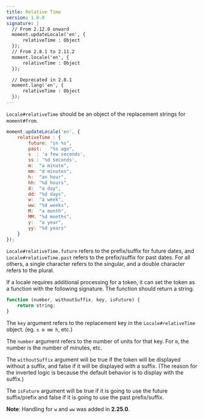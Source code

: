 ```yaml
---
title: Relative Time
version: 1.0.0
signature: |
  // From 2.12.0 onward
  moment.updateLocale('en', {
      relativeTime : Object
  });
  // From 2.8.1 to 2.11.2
  moment.locale('en', {
      relativeTime : Object
  });

  // Deprecated in 2.8.1
  moment.lang('en', {
      relativeTime : Object
  });
---
```



`Locale#relativeTime` should be an object of the replacement strings for `moment#from`.

```javascript
moment.updateLocale('en', {
    relativeTime : {
        future: "in %s",
        past:   "%s ago",
        s  : 'a few seconds',
        ss : '%d seconds',
        m:  "a minute",
        mm: "d minutes",
        h:  "an hour",
        hh: "%d hours",
        d:  "a day",
        dd: "%d days",
        w:  "a week",
        ww: "%d weeks",
        M:  "a month",
        MM: "%d months",
        y:  "a year",
        yy: "%d years"
    }
});
```

`Locale#relativeTime.future` refers to the prefix/suffix for future dates, and `Locale#relativeTime.past` refers to the prefix/suffix for past dates. For all others, a single character refers to the singular, and a double character refers to the plural.

If a locale requires additional processing for a token, it can set the token as a function with the following signature.
The function should return a string.

<!-- skip-example -->

```javascript
function (number, withoutSuffix, key, isFuture) {
    return string;
}
```

The `key` argument refers to the replacement key in the `Locale#relativeTime ` object. (eg. `s m mm h`, etc.)

The `number` argument refers to the number of units for that key. For `m`, the number is the number of minutes, etc.

The `withoutSuffix` argument will be true if the token will be displayed without a suffix, and false if it will be displayed with a suffix. (The reason for the inverted logic is because the default behavior is to display with the suffix.)

The `isFuture` argument will be true if it is going to use the future suffix/prefix and false if it is going to use the past prefix/suffix.

**Note**: Handling for `w` and `ww` was added in **2.25.0**.
